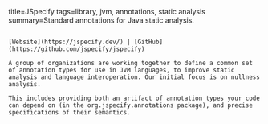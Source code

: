 title=JSpecify
tags=library, jvm, annotations, static analysis
summary=Standard annotations for Java static analysis.
~~~~~~

[Website](https://jspecify.dev/) | [GitHub](https://github.com/jspecify/jspecify)

A group of organizations are working together to define a common set of annotation types for use in JVM languages, to improve static analysis and language interoperation. Our initial focus is on nullness analysis.

This includes providing both an artifact of annotation types your code can depend on (in the org.jspecify.annotations package), and precise specifications of their semantics.

